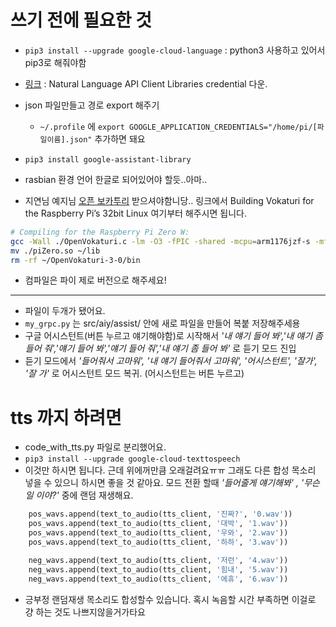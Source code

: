 # 쓰기 전에 필요한 것

- `pip3 install --upgrade google-cloud-language` : python3 사용하고 있어서 pip3로 해줘야함
- [링크](https://cloud.google.com/natural-language/docs/reference/libraries?hl=ko#client-libraries-install-python) : Natural Language API Client Libraries credential 다운.
- json 파일만들고 경로 export 해주기
	-  `~/.profile` 에 `export GOOGLE_APPLICATION_CREDENTIALS="/home/pi/[파일이름].json"` 추가하면 돼요

- `pip3 install google-assistant-library`

 
- rasbian 환경 언어 한글로 되어있어야 할듯..아마..

- 지연님 예지님 [오픈 보카투리](https://wolfpaulus.com/embedded/emotion-lamp/) 받으셔야함니당..
링크에서 Building Vokaturi for the Raspberry Pi’s 32bit Linux 여기부터 해주시면 됩니다. 

```bash
# Compiling for the Raspberry Pi Zero W:
gcc -Wall ./OpenVokaturi.c -lm -O3 -fPIC -shared -mcpu=arm1176jzf-s -mfpu=vfp -o piZero.so
mv ./piZero.so ~/lib
rm -rf ~/OpenVokaturi-3-0/bin

```
- 컴파일은 파이 제로 버전으로 해주세요!


---

- 파일이 두개가 됐어요.
- `my_grpc.py` 는  src/aiy/assist/ 안에 새로 파일을 만들어 복붙 저장해주세용
- 구글 어시스턴트(버튼 누르고 얘기해야함)로 시작해서 *'내 얘기 들어 봐','내 얘기 좀 들어 줘','얘기 들어 봐','얘기 들어 줘','내 얘기 좀 들어 봐'* 로 듣기 모드 진입
- 듣기 모드에서 *'들어줘서 고마워', '내 얘기 들어줘서 고마워', '어시스턴트', '잘가', '잘 가'* 로 어시스턴트 모드 복귀. (어시스턴트는 버튼 누르고)

#  tts 까지 하려면
- code_with_tts.py 파일로 분리했어요.
- `pip3 install --upgrade google-cloud-texttospeech` 
- 이것만 하시면 됩니다. 근데 위에꺼만큼 오래걸려요ㅠㅠ
그래도 다른 합성 목소리 넣을 수 있으니 하시면 좋을 것 같아요.
모드 전환 할때 *'들어줄게 얘기해봐' , '무슨 일 이야?'* 중에 랜덤 재생해요.  
```python
    pos_wavs.append(text_to_audio(tts_client, '진짜?', '0.wav'))
    pos_wavs.append(text_to_audio(tts_client, '대박', '1.wav'))
    pos_wavs.append(text_to_audio(tts_client, '우와', '2.wav'))
    pos_wavs.append(text_to_audio(tts_client, '하하', '3.wav'))

    neg_wavs.append(text_to_audio(tts_client, '저런', '4.wav'))
    neg_wavs.append(text_to_audio(tts_client, '힘내', '5.wav'))
    neg_wavs.append(text_to_audio(tts_client, '에휴', '6.wav'))
```
- 긍부정 랜덤재생 목소리도 합성할수 있습니다. 혹시 녹음할 시간 부족하면 이걸로 걍 하는 것도 나쁘지않을거가타요


